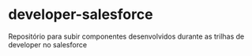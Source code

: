 # developer-salesforce
Repositório para subir componentes desenvolvidos durante as trilhas de developer no salesforce
